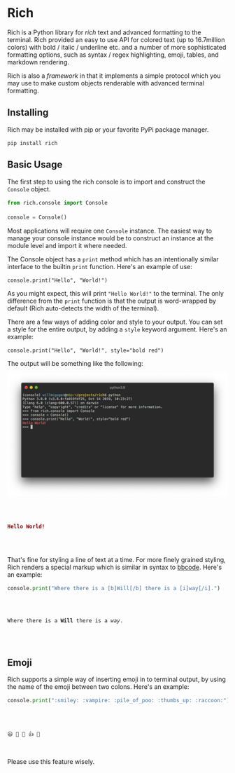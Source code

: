 # Rich

Rich is a Python library for _rich_ text and advanced formatting to the terminal. Rich provided an easy to use API for colored text (up to 16.7million colors) with bold / italic / underline etc. and a number of more sophisticated formatting options, such as syntax / regex highlighting, emoji, tables, and markdown rendering.

Rich is also a _framework_ in that it implements a simple protocol which you may use to make custom objects renderable with advanced terminal formatting.

## Installing

Rich may be installed with pip or your favorite PyPi package manager.

```
pip install rich
```

## Basic Usage

The first step to using the rich console is to import and construct the `Console` object.

```python
from rich.console import Console

console = Console()
```

Most applications will require one `Console` instance. The easiest way to manage your console instance would be to construct an instance at the module level and import it where needed.

The Console object has a `print` method which has an intentionally similar interface to the builtin `print` function. Here's an example of use:

```
console.print("Hello", "World!")
```

As you might expect, this will print `"Hello World!"` to the terminal. The only difference from the `print` function is that the output is word-wrapped by default (Rich auto-detects the width of the terminal).

There are a few ways of adding color and style to your output. You can set a style for the entire output, by adding a `style` keyword argument. Here's an example:

```
console.print("Hello", "World!", style="bold red")
```

The output will be something like the following:

![Hello World](./imgs/hello_world.png)

<code>
        <pre style="font-family:Menlo,'DejaVu Sans Mono',consolas,'Courier New',monospace"><span style="color: #800000; font-weight: bold">Hello World! 
</span></pre>
    </code>

That's fine for styling a line of text at a time. For more finely grained styling, Rich renders a special markup which is similar in syntax to [bbcode](https://en.wikipedia.org/wiki/BBCode). Here's an example:

```python
console.print("Where there is a [b]Will[/b] there is a [i]way[/i].")
```

<code>
        <pre style="font-family:Menlo,'DejaVu Sans Mono',consolas,'Courier New',monospace">
Where there is a <span style="font-weight: bold">Will</span> there is a <span style="font-style: italic">way</span>. 
</pre>
    </code>

## Emoji

Rich supports a simple way of inserting emoji in to terminal output, by using the name of the emoji between two colons. Here's an example:

```python
console.print(":smiley: :vampire: :pile_of_poo: :thumbs_up: :raccoon:")
```

<code>
        <pre style="font-family:Menlo,'DejaVu Sans Mono',consolas,'Courier New',monospace">😃 🧛 💩 👍 🦝 
</pre>
</code>

Please use this feature wisely.
